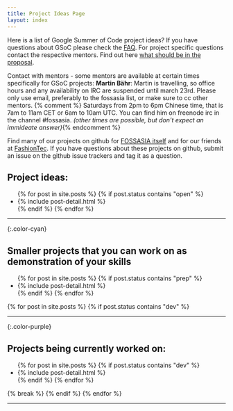 ```yaml
---
title: Project Ideas Page
layout: index
---
```


Here is a list of Google Summer of Code project ideas?
If you have questions about GSoC please check the [FAQ](http://www.google-melange.com/gsoc/document/show/gsoc_program/google/gsoc2015/help_page). For project specific questions contact the respective mentors. Find out here [what should be in the proposal](gsoc-faq.html).

Contact with mentors - some mentors are available at certain times specifically for GSoC projects:
**Martin Bähr**: Martin is travelling, so office hours and any availability on IRC are suspended until march 23rd. Please only use email, preferably to the fossasia list, or make sure to cc other mentors. {% comment %} Saturdays from 2pm to 6pm Chinese time, that is 7am to 11am CET or 6am to 10am UTC. You can find him on freenode irc in the channel #fossasia. _(other times are possible, but don't expect an immideate answer)_{% endcomment %}

Find many of our projects on github for [FOSSASIA itself](http://github.com/fossasia/) and for our friends at [FashionTec](https://github.com/fashiontec/). If you have questions about these projects on github, submit an issue on the github issue trackers and tag it as a question.

## Project ideas:

<ul>
  {% for post in site.posts %}
    {% if post.status contains "open" %}
      <li>
        {% include post-detail.html %}
      </li>
    {% endif %}
  {% endfor %}
</ul>

* * *

{:.color-cyan}

## Smaller projects that you can work on as demonstration of your skills

<ul>
  {% for post in site.posts %}
    {% if post.status contains "prep" %}
      <li>
        {% include post-detail.html %}
      </li>
    {% endif %}
  {% endfor %}
</ul>

  {% for post in site.posts %}
    {% if post.status contains "dev" %}
* * *

{:.color-purple}
## Projects being currently worked on:
<ul>
  {% for post in site.posts %}
    {% if post.status contains "dev" %}
      <li>
        {% include post-detail.html %}
      </li>
    {% endif %}
  {% endfor %}
</ul>
      {% break %}
    {% endif %}
  {% endfor %}

* * *
